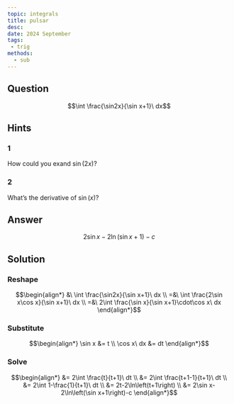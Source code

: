 ```yaml
---
topic: integrals
title: pulsar
desc: 
date: 2024 September
tags:
 - trig
methods:
  - sub
---
```



## Question
```math
\int \frac{\sin2x}{\sin x+1}\ dx
```


## Hints

### 1
How could you exand $\sin(2x)$?

### 2
What’s the derivative of $\sin(x)$?


## Answer
```math
2\sin x-2\ln\left(\sin x+1\right)-c
```


## Solution

### Reshape
```math
\begin{align*}
  &\ \int \frac{\sin2x}{\sin x+1}\ dx
  \\ =&\ \int \frac{2\sin x\cos x}{\sin x+1}\ dx
  \\ =&\ 2\int \frac{\sin x}{\sin x+1}\cdot\cos x\ dx
\end{align*}
```

### Substitute
```math
\begin{align*}
  \sin x &= t
  \\ \cos x\ dx &= dt
\end{align*}
```

### Solve
```math
\begin{align*}
  &= 2\int \frac{t}{t+1}\ dt
  \\ &= 2\int \frac{t+1-1}{t+1}\ dt
  \\ &= 2\int 1-\frac{1}{t+1}\ dt
  \\ &= 2t-2\ln\left(t+1\right)
  \\ &= 2\sin x-2\ln\left(\sin x+1\right)-c
\end{align*}
```
